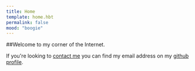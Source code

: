 ```yaml
---
title: Home
template: home.hbt
permalink: false
mood: "boogie"
---
```


##Welcome to my corner of the Internet.

If you're looking to [contact me](https://github.com/bjdixon) you can find my email address on my [github profile](https://github.com/bjdixon).

